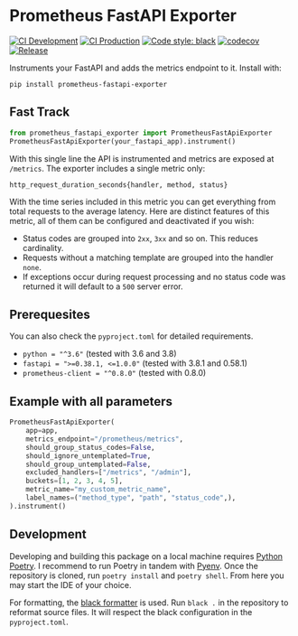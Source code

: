 # Prometheus FastAPI Exporter

[![CI Development](https://github.com/trallnag/prometheus-fastapi-exporter/workflows/CI%20Development/badge.svg)](https://github.com/trallnag/prometheus-fastapi-exporter)
[![CI Production](https://github.com/trallnag/prometheus-fastapi-exporter/workflows/CI%20Production/badge.svg)](https://github.com/trallnag/prometheus-fastapi-exporter)
[![Code style: black](https://img.shields.io/badge/Code%20Style-black-000000.svg)](https://github.com/psf/black)
[![codecov](https://codecov.io/gh/trallnag/prometheus-fastapi-exporter/branch/master/graph/badge.svg)](https://codecov.io/gh/trallnag/prometheus-fastapi-exporter)
[![Release](https://img.shields.io/github/v/release/trallnag/prometheus-fastapi-exporter?label=Release)](https://github.com/trallnag/prometheus-fastapi-exporter)

Instruments your FastAPI and adds the metrics endpoint to it. Install with:

    pip install prometheus-fastapi-exporter

## Fast Track

```python
from prometheus_fastapi_exporter import PrometheusFastApiExporter
PrometheusFastApiExporter(your_fastapi_app).instrument()
```

With this single line the API is instrumented and metrics are exposed at 
`/metrics`. The exporter includes a single metric only:

`http_request_duration_seconds{handler, method, status}`

With the time series included in this metric you can get everything from total 
requests to the average latency. Here are distinct features of this 
metric, all of them can be configured and deactivated if you wish:

* Status codes are grouped into `2xx`, `3xx` and so on. This reduces 
    cardinality. 
* Requests without a matching template are grouped into the handler `none`.
* If exceptions occur during request processing and no status code was returned 
    it will default to a `500` server error.

## Prerequesites

You can also check the `pyproject.toml` for detailed requirements.

* `python = "^3.6"` (tested with 3.6 and 3.8)
* `fastapi = ">=0.38.1, <=1.0.0"` (tested with 3.8.1 and 0.58.1)
* `prometheus-client = "^0.8.0"` (tested with 0.8.0)

## Example with all parameters

```python
PrometheusFastApiExporter(
    app=app,
    metrics_endpoint="/prometheus/metrics",
    should_group_status_codes=False,
    should_ignore_untemplated=True,
    should_group_untemplated=False,
    excluded_handlers=["/metrics", "/admin"],
    buckets=[1, 2, 3, 4, 5],
    metric_name="my_custom_metric_name",
    label_names=("method_type", "path", "status_code",),
).instrument()
```

## Development

Developing and building this package on a local machine requires 
[Python Poetry](https://python-poetry.org/). I recommend to run Poetry in 
tandem with [Pyenv](https://github.com/pyenv/pyenv). Once the repository is 
cloned, run `poetry install` and `poetry shell`. From here you may start the 
IDE of your choice.

For formatting, the [black formatter](https://github.com/psf/black) is used.
Run `black .` in the repository to reformat source files. It will respect
the black configuration in the `pyproject.toml`.
